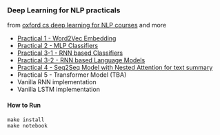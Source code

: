 ### Deep Learning for NLP practicals

from [oxford cs deep learning for NLP courses](https://github.com/oxford-cs-deepnlp-2017/lectures) and more

* [Practical 1 - Word2Vec Embedding](https://github.com/zhenyulin/deep-learning-nlp-practicals/blob/master/src/practical_1.ipynb)
* [Practical 2 - MLP Classifiers](https://github.com/zhenyulin/deep-learning-nlp-practicals/blob/master/src/practical_2.ipynb)
* [Practical 3-1 - RNN based Classifiers](https://github.com/zhenyulin/deep-learning-nlp-practicals/blob/master/src/practical_3_1.ipynb)
* [Practical 3-2 - RNN based Language Models](https://github.com/zhenyulin/deep-learning-nlp-practicals/blob/master/src/practical_3_2.ipynb)
* [Practical 4 - Seq2Seq Model with Nested Attention for text summary](https://github.com/zhenyulin/deep-learning-nlp-practicals/blob/master/src/practical_4_3.ipynb)
* Practical 5 - Transformer Model (TBA)
* Vanilla RNN implementation
* Vanilla LSTM implementation

#### How to Run

```shell
make install
make notebook
```
